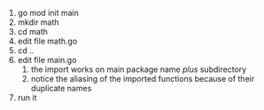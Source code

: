 1. go mod init main
2. mkdir math
3. cd math
4. edit file math.go
5. cd ..
6. edit file main.go
   1. the import works on main package name *plus* subdirectory 
   2. notice the aliasing of the imported functions because of their duplicate names
7. run it
